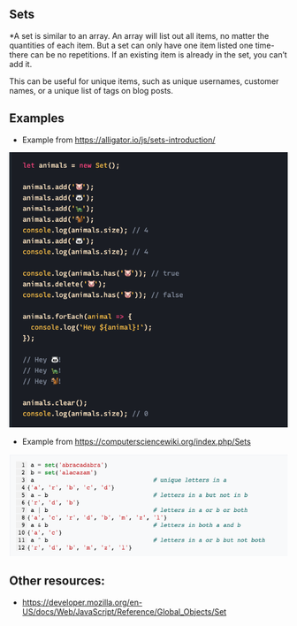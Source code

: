## Sets


*A set is similar to an array. An array will list out all items, no matter the quantities of each item. But a set can only have one item listed one time- there can be no repetitions. If an existing item is already in the set, you can’t add it. 

This can be useful for unique items, such as unique usernames, customer names, or a unique list of tags on blog posts. 

## Examples
* Example from https://alligator.io/js/sets-introduction/
<img src="images/animals.png" alt="Example of set code using animal emojis"/>

* Example from https://computersciencewiki.org/index.php/Sets
<img src="images/sets.png" alt="Example of set code using numbers and letters"/>



## Other resources: 
* https://developer.mozilla.org/en-US/docs/Web/JavaScript/Reference/Global_Objects/Set
